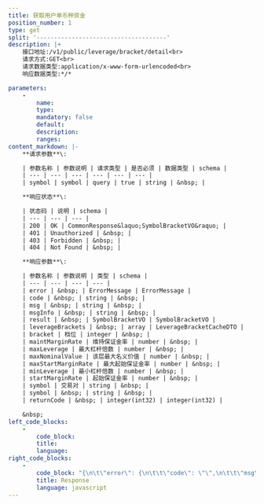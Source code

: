 ```yaml
---
title: 获取用户单币种资金
position_number: 1
type: get
split: '-------------------------------------'
description: |+
    接口地址:/v1/public/leverage/bracket/detail<br>
    请求方式:GET<br>
    请求数据类型:application/x-www-form-urlencoded<br>
    响应数据类型:*/*

parameters:
    -
        name:
        type:
        mandatory: false
        default:
        description:
        ranges:
content_markdown: |-
    **请求参数**\:

    | 参数名称 | 参数说明 | 请求类型 | 是否必须 | 数据类型 | schema |
    | --- | --- | --- | --- | --- | --- |
    | symbol | symbol | query | true | string | &nbsp; |

    **响应状态**\:

    | 状态码 | 说明 | schema |
    | --- | --- | --- |
    | 200 | OK | CommonResponse&laquo;SymbolBracketVO&raquo; |
    | 401 | Unauthorized | &nbsp; |
    | 403 | Forbidden | &nbsp; |
    | 404 | Not Found | &nbsp; |

    **响应参数**\:

    | 参数名称 | 参数说明 | 类型 | schema |
    | --- | --- | --- | --- |
    | error | &nbsp; | ErrorMessage | ErrorMessage |
    | code | &nbsp; | string | &nbsp; |
    | msg | &nbsp; | string | &nbsp; |
    | msgInfo | &nbsp; | string | &nbsp; |
    | result | &nbsp; | SymbolBracketVO | SymbolBracketVO |
    | leverageBrackets | &nbsp; | array | LeverageBracketCacheDTO |
    | bracket | 档位 | integer | &nbsp; |
    | maintMarginRate | 维持保证金率 | number | &nbsp; |
    | maxLeverage | 最大杠杆倍数 | number | &nbsp; |
    | maxNominalValue | 该层最大名义价值 | number | &nbsp; |
    | maxStartMarginRate | 最大起始保证金率 | number | &nbsp; |
    | minLeverage | 最小杠杆倍数 | number | &nbsp; |
    | startMarginRate | 起始保证金率 | number | &nbsp; |
    | symbol | 交易对 | string | &nbsp; |
    | symbol | &nbsp; | string | &nbsp; |
    | returnCode | &nbsp; | integer(int32) | integer(int32) |

    &nbsp;
left_code_blocks:
    -
        code_block:
        title:
        language:
right_code_blocks:
    -
        code_block: "{\n\t\"error\": {\n\t\t\"code\": \"\",\n\t\t\"msg\": \"\"\n\t},\n\t\"msgInfo\": \"\",\n\t\"result\": {\n\t\t\"leverageBrackets\": [\n\t\t\t{\n\t\t\t\t\"bracket\": 0,\n\t\t\t\t\"maintMarginRate\": 0,\n\t\t\t\t\"maxLeverage\": 0,\n\t\t\t\t\"maxNominalValue\": 0,\n\t\t\t\t\"maxStartMarginRate\": 0,\n\t\t\t\t\"minLeverage\": 0,\n\t\t\t\t\"startMarginRate\": 0,\n\t\t\t\t\"symbol\": \"\"\n\t\t\t}\n\t\t],\n\t\t\"symbol\": \"\"\n\t},\n\t\"returnCode\": 0\n}"
        title: Response
        language: javascript
---
```


